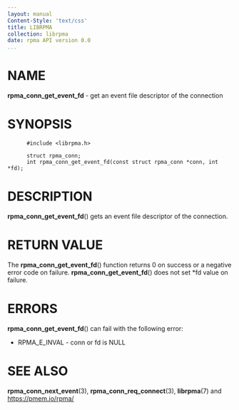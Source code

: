 ```yaml
---
layout: manual
Content-Style: 'text/css'
title: LIBRPMA
collection: librpma
date: rpma API version 0.0
...
```


[comment]: <> (SPDX-License-Identifier: BSD-3-Clause)
[comment]: <> (Copyright 2020, Intel Corporation)

NAME
====

**rpma\_conn\_get\_event\_fd** - get an event file descriptor of the
connection

SYNOPSIS
========

          #include <librpma.h>

          struct rpma_conn;
          int rpma_conn_get_event_fd(const struct rpma_conn *conn, int *fd);

DESCRIPTION
===========

**rpma\_conn\_get\_event\_fd**() gets an event file descriptor of the
connection.

RETURN VALUE
============

The **rpma\_conn\_get\_event\_fd**() function returns 0 on success or a
negative error code on failure. **rpma\_conn\_get\_event\_fd**() does
not set \*fd value on failure.

ERRORS
======

**rpma\_conn\_get\_event\_fd**() can fail with the following error:

-   RPMA\_E\_INVAL - conn or fd is NULL

SEE ALSO
========

**rpma\_conn\_next\_event**(3), **rpma\_conn\_req\_connect**(3),
**librpma**(7) and https://pmem.io/rpma/
